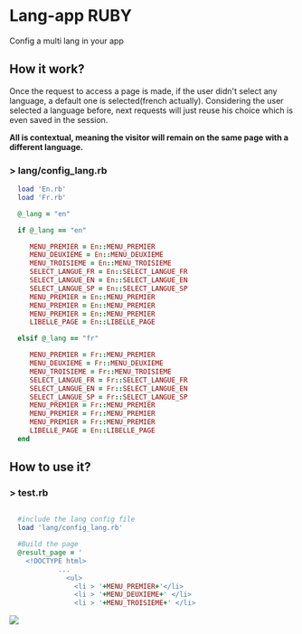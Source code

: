 # Lang-app **RUBY**
Config a multi lang in your app

## How it work?
Once the request to access a page is made, if the user didn't select any language, a default one is selected(french actually). Considering the user selected a language before, next requests will just reuse his choice which is even saved in the session.

**All is contextual, meaning the visitor will remain on the same page with a different language.**
### > lang/config_lang.rb
```ruby
  load 'En.rb'
  load 'Fr.rb'

  @_lang = "en"

  if @_lang == "en"

     MENU_PREMIER = En::MENU_PREMIER
     MENU_DEUXIEME = En::MENU_DEUXIEME
     MENU_TROISIEME = En::MENU_TROISIEME
     SELECT_LANGUE_FR = En::SELECT_LANGUE_FR
     SELECT_LANGUE_EN = En::SELECT_LANGUE_EN
     SELECT_LANGUE_SP = En::SELECT_LANGUE_SP
     MENU_PREMIER = En::MENU_PREMIER
     MENU_PREMIER = En::MENU_PREMIER
     MENU_PREMIER = En::MENU_PREMIER
     LIBELLE_PAGE = En::LIBELLE_PAGE

  elsif @_lang == "fr"

     MENU_PREMIER = Fr::MENU_PREMIER
     MENU_DEUXIEME = Fr::MENU_DEUXIEME
     MENU_TROISIEME = Fr::MENU_TROISIEME
     SELECT_LANGUE_FR = Fr::SELECT_LANGUE_FR
     SELECT_LANGUE_EN = Fr::SELECT_LANGUE_EN
     SELECT_LANGUE_SP = Fr::SELECT_LANGUE_SP
     MENU_PREMIER = Fr::MENU_PREMIER
     MENU_PREMIER = Fr::MENU_PREMIER
     MENU_PREMIER = Fr::MENU_PREMIER
     LIBELLE_PAGE = En::LIBELLE_PAGE
  end

```
## How to use it?

### > test.rb
```ruby

  #include the lang config file
  load 'lang/config_lang.rb' 

  #Build the page
  @result_page = '
    <!DOCTYPE html>
            ...
              <ul>
                <li > '+MENU_PREMIER+'</li>
                <li > '+MENU_DEUXIEME+' </li>
                <li > '+MENU_TROISIEME+' </li>

```

<img src="img/capture.png" >
